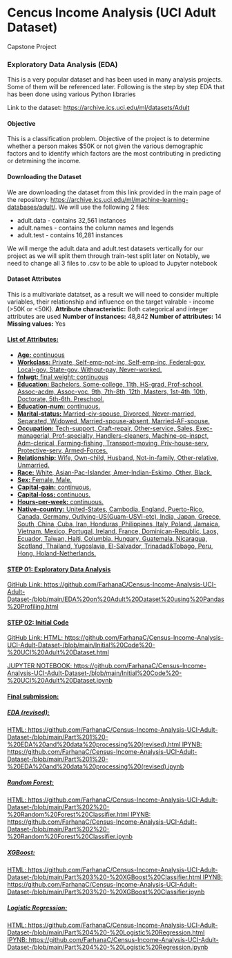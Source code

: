 # Cencus Income Analysis (UCI Adult Dataset)
Capstone Project

### Exploratory Data Analysis (EDA)
This is a very popular dataset and has been used in many analysis projects. Some of them will be referenced later. Following is the step by step EDA that has been done using various Python libraries

Link to the dataset: https://archive.ics.uci.edu/ml/datasets/Adult

#### Objective
This is a classification problem. Objective of the project is to determine whether a person makes $50K or not given the various demographic factors and to identify which factors are the most contributing in predicting or detrmining the income.

#### Downloading the Dataset
We are downloading the dataset from this link provided in the main page of the repository: https://archive.ics.uci.edu/ml/machine-learning-databases/adult/. We will use the following 2 files:
* adult.data - contains 32,561 instances
* adult.names - contains the column names and legends
* adult.test - contains 16,281 instances

We will merge the adult.data and adult.test datasets vertically for our project as we will split them through train-test split later on
Notably, we need to change all 3 files to .csv to be able to upload to Jupyter notebook

#### Dataset Attributes
This is a multivariate datatset, as a result we will need to consider multiple variables, their relationship and influence on the target valrable - income (>50K or <50K).
**Attribute characteristic:** Both categorical and integer attributes are used
**Number of instances:** 48,842
**Number of attributes:** 14
**Missing values:** Yes

#### <u>List of Attributes:<u>
* **Age:** continuous
* **Workclass:** Private, Self-emp-not-inc, Self-emp-inc, Federal-gov, Local-gov, State-gov, Without-pay, Never-worked. 
* **fnlwgt:** final weight; continuous
* **Education:** Bachelors, Some-college, 11th, HS-grad, Prof-school, Assoc-acdm, Assoc-voc, 9th, 7th-8th, 12th, Masters, 1st-4th, 10th, Doctorate, 5th-6th, Preschool.
* **Education-num:** continuous.
* **Marital-status:** Married-civ-spouse, Divorced, Never-married, Separated, Widowed, Married-spouse-absent, Married-AF-spouse. 
* **Occupation:** Tech-support, Craft-repair, Other-service, Sales, Exec-managerial, Prof-specialty, Handlers-cleaners, Machine-op-inspct, Adm-clerical, Farming-fishing, Transport-moving, Priv-house-serv, Protective-serv, Armed-Forces.
* **Relationship:** Wife, Own-child, Husband, Not-in-family, Other-relative, Unmarried.
* **Race:** White, Asian-Pac-Islander, Amer-Indian-Eskimo, Other, Black. 
* **Sex:** Female, Male.
* **Capital-gain:** continuous.
* **Capital-loss:** continuous.
* **Hours-per-week:** continuous.
* **Native-country:** United-States, Cambodia, England, Puerto-Rico, Canada, Germany, Outlying-US(Guam-USVI-etc), India, Japan, Greece, South, China, Cuba, Iran, Honduras, Philippines, Italy, Poland, Jamaica, Vietnam, Mexico, Portugal, Ireland, France, Dominican-Republic, Laos, Ecuador, Taiwan, Haiti, Columbia, Hungary, Guatemala, Nicaragua, Scotland, Thailand, Yugoslavia, El-Salvador, Trinadad&Tobago, Peru, Hong, Holand-Netherlands.

#### STEP 01: Exploratory Data Analysis
GitHub Link: https://github.com/FarhanaC/Census-Income-Analysis-UCI-Adult-Dataset-/blob/main/EDA%20on%20Adult%20Dataset%20using%20Pandas%20Profiling.html

#### STEP 02: Initial Code
GitHub Link: 
HTML: https://github.com/FarhanaC/Census-Income-Analysis-UCI-Adult-Dataset-/blob/main/Initial%20Code%20-%20UCI%20Adult%20Dataset.html

JUPYTER NOTEBOOK: https://github.com/FarhanaC/Census-Income-Analysis-UCI-Adult-Dataset-/blob/main/Initial%20Code%20-%20UCI%20Adult%20Dataset.ipynb

#### Final submission:
##### EDA (revised): 
HTML: https://github.com/FarhanaC/Census-Income-Analysis-UCI-Adult-Dataset-/blob/main/Part%201%20-%20EDA%20and%20data%20processing%20(revised).html
IPYNB: https://github.com/FarhanaC/Census-Income-Analysis-UCI-Adult-Dataset-/blob/main/Part%201%20-%20EDA%20and%20data%20processing%20(revised).ipynb

##### Random Forest:
HTML: https://github.com/FarhanaC/Census-Income-Analysis-UCI-Adult-Dataset-/blob/main/Part%202%20-%20Random%20Forest%20Classifier.html
IPYNB: https://github.com/FarhanaC/Census-Income-Analysis-UCI-Adult-Dataset-/blob/main/Part%202%20-%20Random%20Forest%20Classifier.ipynb

##### XGBoost:
HTML: https://github.com/FarhanaC/Census-Income-Analysis-UCI-Adult-Dataset-/blob/main/Part%203%20-%20XGBoost%20Classifier.html
IPYNB: https://github.com/FarhanaC/Census-Income-Analysis-UCI-Adult-Dataset-/blob/main/Part%203%20-%20XGBoost%20Classifier.ipynb

##### Logistic Regression:
HTML: https://github.com/FarhanaC/Census-Income-Analysis-UCI-Adult-Dataset-/blob/main/Part%204%20-%20Logistic%20Regression.html
IPYNB: https://github.com/FarhanaC/Census-Income-Analysis-UCI-Adult-Dataset-/blob/main/Part%204%20-%20Logistic%20Regression.ipynb
